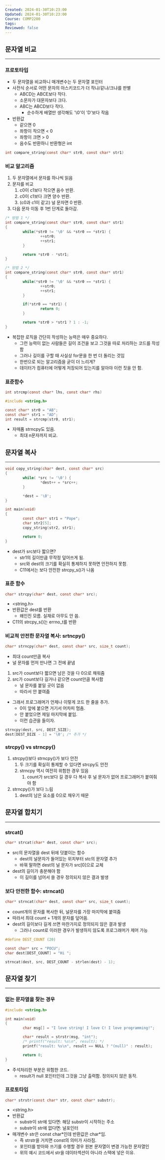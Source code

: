 ```yaml
---
Created: 2024-01-30T10:23:00
Updated: 2024-01-30T10:23:00
Course: COMP2200
tags: 
Reviewed: false
---
```

## 문자열 비교
---
### 프로토타입
- 두 문자열을 비교하니 매개변수는 두 문자열 포인터
- 사전식 순서로 어떤 문자의 아스키코드가 더 작냐/같냐/크냐를 판별
	- ABCD는 ABCE보다 작다.
	- 소문자가 대문자보다 크다.
	- ABC는 ABCD보다 작다.
		- 순수하게 배열만 생각해도 '\\0'이 'D'보다 작음
- 반환값
	- 같으면 0
	- 좌항이 작으면 < 0
	- 좌항이 크면 > 0
	- 음수도 반환하니 반환형은 int
```c
int compare_string(const char* str0, const char* str1)
```
### 비교 알고리즘
1. 두 문자열에서 문자를 하나씩 읽음
2. 문자를 비교
	1. c0이 c1보다 작으면 음수 반환.
	1. c0이 c1보다 크면 양수 반환.
	2. (c0과 c1이 같고) 널 문자면 0 반환.
3. 다음 문자 이동 후 1번 단계로 돌아감.
```c
/* 방법 1 */
int compare_string(const char* str0, const char* str1)
{
        while(*str0 != '\0' && *str0 == *str1) {
                ++str0;
                ++str1;
        }

        return *str0 - *str1;
}

/* 방법 2 */
int compare_string(const char* str0, const char* str1)
{
        while(*str0 != '\0' && *str0 == *str1) {
                ++str0;
                ++str1;
        }

        if(*str0 == *str1) {
                return 0;
        }

        return *str0 > *str1 ? 1 : -1;
}
```
- 복잡한 로직을 간단히 작성하는 능력은 매우 중요하다.
	- 그런 능력이 없는 사람들은 길이 조건을 보고 그것을 따로 처리하는 코드를 작성함
	- 그러나 길이를 구할 때 사실상 for문을 한 번 더 돌리는 것임
	- 한번으로 되는 알고리즘을 굳이 더 느리게?
	- 데이터가 컴퓨터에 어떻게 저장되어 있는지를 알아야 이런 짓을 안 함.
### 표준함수
```c
int strcmp(const char* lhs, const char* rhs)
```

```c
#include <string.h>

const char* str0 = "AB";
const char* str1 = "AD";
int result = strcmp(str0, str1);
```
- 자매품 strncpy도 있음.
	- 최대 n문자까지 비교.

## 문자열 복사
---
```c
void copy_string(char* dest, const char* src)
{
        while( *src != '\0') {
                *dest++ = *src++;
        }

        *dest = '\0';
}

int main(void)
{
        const char* str1 = "Pope";
        char str2[5];
        copy_string(str2, str1);

        return 0;
}
```
- dest가 src보다 짧으면?
	- str1의 길이만큼 무작정 덮어쓰게 됨.
	- src와 dest의 크기를 확실히 통제하지 못하면 안전하지 못함.
	- C11에서는 보다 안전한 strcpy_s()가 나옴
### 표준 함수
```c
char* strcpy(char* dest, const char* src);
```
- <string.h>
- 반환값은 dest를 반환
	- 왜인진 모름. 실재로 아무도 안 씀.
- C11의 strcpy_s()는 errno_t를 반환

### 비교적 안전한 문자열 복사: srtncpy()
```c
char* strncpy(char* dest, const char* src, size_t count);
```
- 최대 count만큼 복사
- 널 문자를 먼저 만나면 그 전에 끝냄
1. src가 count보다 짧으면 남은 것을 다 0으로 채워줌
2. src가 count보다 길거나 같으면 count만큼 복사함
	- 널 문자를 붙일 곳이 없음
	- 따라서 안 붙여줌
- 그래서 프로그래머가 언제나 이렇게 코드 한 줄을 추가.
	- 0이 앞에 붙으면 거기서 어차피 멈춤.
	- 안 붙었으면 제일 마지막에 붙임.
	- 이런 습관을 들이자.
```c
strncpy(dest, src, DEST_SIZE);
dest[DEST_DIZE - 1] = '\0'; /* 추가 */
```
### strcpy() vs strncpy()
1. strcpy()보다 strncpy()가 보다 안전
	1. 두 크기를 확실히 통제할 수 있다면 strcpy도 안전
	2. strncpy 역시 여전히 위험한 경우 있음
		1. count가 src보다 길 경우 다 복사 후 널 문자가 없어 프로그래머가 붙여줘야 함
2. strncpy()가 보다 느림
	1. dest의 남은 요소를 0으로 채우기 때문

## 문자열 합치기
---
### strcat()
```c
char* strcat(char* dest, const char* src);
```
- src의 문자열을 dest 뒤에 덧붙이는 함수
	- dest의 널문자가 들어있는 위치부터 stc의 문자열 추가
	- 바꿔 말하면 dest의 널 문자가 src\[0]으로 교체
- dest의 길이가 충분해야 함
	- 이 길이를 넘어서 쓸 경우 정의되지 않은 결과 발생
### 보다 안전한 함수: strncat()
```c
char* strncat(char* dest, const char* src, size_t count);
```
- count개의 문자를 복사한 뒤, 널문자를 가장 마지막에 붙여줌
- 따라서 최대 count + 1개의 문자를 덮어씀.
- dest의 길이보다 길게 쓰면 마찬가지로 정의되지 않은 결과 발생
	- 그러나 count로 이러한 경우가 발생하지 않도록 프로그래머가 제어 가능
```c
#define DEST_COUNT (20)

const char* src = "POCU";
char dest[DEST_COUNT] = "Hi ";

strncat(dest, src, DEST_COUNT - strlen(dest) - 1);
```

## 문자열 찾기
---
### 없는 문자열을 찾는 경우
```c
#include <string.h>

int main(void)
{
        char msg[] = "I love string! I love C! I love programming!";

        char* result = strstr(msg, "int");
        /* printf("result: %s\n", result); */
        printf("result: %s\n", result == NULL ? "(null)" : result);

        return 0;
}
```
- 주석처리한 부분은 위험한 코드. 
	- result가 null 포인터인데 그것을 그냥 출력함. 정의되지 않은 동작.
### 프로토타입
```c
char* strstr(const char* str, const char* substr);
```
- <string.h>
- 반환값
	- substr이 str에 있다면: 해당 substr이 시작하는 주소
	- substr이 str에 없다면: 널포인터
- 매개변수 str은 const char\*인데 반환값은 char\*임.
	- 즉 strstr을 거치면 const의 의미가 사라짐.
	- 포인터를 받아와 쓰기를 수행할 경우 원본 문자열이 변경 가능한 문자열인 
	- 위의 예시 코드에서 str을 데이터섹션이 아니라 스택에 넣은 이유.